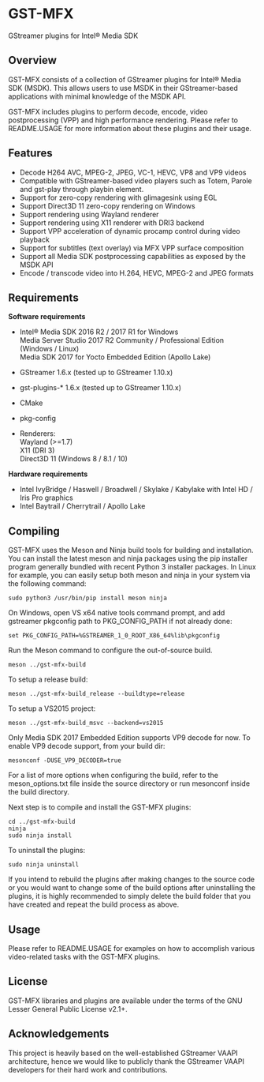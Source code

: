 GST-MFX
==============
GStreamer plugins for Intel&reg; Media SDK


Overview
--------
GST-MFX consists of a collection of GStreamer plugins for Intel&reg; Media SDK (MSDK).
This allows users to use MSDK in their GStreamer-based applications with minimal knowledge of 
the MSDK API.

GST-MFX includes plugins to perform decode, encode, video postprocessing (VPP)
and high performance rendering. Please refer to README.USAGE for more information about these
plugins and their usage.


Features
--------
 - Decode H264 AVC, MPEG-2, JPEG, VC-1, HEVC, VP8 and VP9 videos
 - Compatible with GStreamer-based video players such as Totem, Parole and gst-play
   through playbin element.
 - Support for zero-copy rendering with glimagesink using EGL
 - Support Direct3D 11 zero-copy rendering on Windows
 - Support rendering using Wayland renderer
 - Support rendering using X11 renderer with DRI3 backend
 - Support VPP acceleration of dynamic procamp control during video playback
 - Support for subtitles (text overlay) via MFX VPP surface composition
 - Support all Media SDK postprocessing capabilities as exposed by the MSDK API
 - Encode / transcode video into H.264, HEVC, MPEG-2 and JPEG formats


Requirements
------------

**Software requirements**

  * Intel&reg; Media SDK 2016 R2 / 2017 R1 for Windows  
    Media Server Studio 2017 R2 Community / Professional Edition (Windows / Linux)  
    Media SDK 2017 for Yocto Embedded Edition (Apollo Lake)
  * GStreamer 1.6.x (tested up to GStreamer 1.10.x)
  * gst-plugins-* 1.6.x (tested up to GStreamer 1.10.x)
  * CMake
  * pkg-config
 
  * Renderers:  
    Wayland (>=1.7)  
    X11 (DRI 3)  
    Direct3D 11 (Windows 8 / 8.1 / 10)

**Hardware requirements**

  * Intel IvyBridge / Haswell / Broadwell / Skylake / Kabylake with Intel HD / Iris Pro graphics
  * Intel Baytrail / Cherrytrail / Apollo Lake


Compiling
---------
GST-MFX uses the Meson and Ninja build tools for building and installation.
You can install the latest meson and ninja packages using the pip installer program generally bundled with recent Python 3 installer packages.
In Linux for example, you can easily setup both meson and ninja in your system via the following command:

	sudo python3 /usr/bin/pip install meson ninja

On Windows, open VS x64 native tools command prompt, and add gstreamer pkgconfig path to PKG_CONFIG_PATH if not already done:

	set PKG_CONFIG_PATH=%GSTREAMER_1_0_ROOT_X86_64%lib\pkgconfig

Run the Meson command to configure the out-of-source build.

	meson ../gst-mfx-build 

To setup a release build:

	meson ../gst-mfx-build_release --buildtype=release
	
To setup a VS2015 project:

	meson ../gst-mfx-build_msvc --backend=vs2015
		
Only Media SDK 2017 Embedded Edition supports VP9 decode for now. To enable VP9 decode support, from your build dir:

	mesonconf -DUSE_VP9_DECODER=true

For a list of more options when configuring the build, refer to the meson_options.txt file inside the source directory or run mesonconf inside the build directory.

Next step is to compile and install the GST-MFX plugins:

	cd ../gst-mfx-build
	ninja
	sudo ninja install

To uninstall the plugins:

	sudo ninja uninstall

If you intend to rebuild the plugins after making changes to the source code or you would
want to change some of the build options after uninstalling the plugins, it is highly recommended to
simply delete the build folder that you have created and repeat the build process as above.


Usage
-----
Please refer to README.USAGE for examples on how to accomplish various
video-related tasks with the GST-MFX plugins.


License
-------
GST-MFX libraries and plugins are available under the
terms of the GNU Lesser General Public License v2.1+.


Acknowledgements
----------------
This project is heavily based on the well-established GStreamer VAAPI architecture, hence we would
like to publicly thank the GStreamer VAAPI developers for their hard work and contributions.

